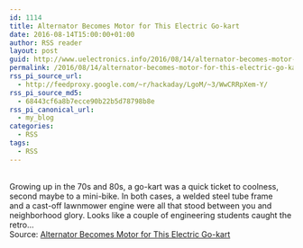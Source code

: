 ```yaml
---
id: 1114
title: Alternator Becomes Motor for This Electric Go-kart
date: 2016-08-14T15:00:00+01:00
author: RSS reader
layout: post
guid: http://www.uelectronics.info/2016/08/14/alternator-becomes-motor-for-this-electric-go-kart/
permalink: /2016/08/14/alternator-becomes-motor-for-this-electric-go-kart/
rss_pi_source_url:
  - http://feedproxy.google.com/~r/hackaday/LgoM/~3/WwCRRpXem-Y/
rss_pi_source_md5:
  - 68443cf6a8b7ecce90b22b5d78798b8e
rss_pi_canonical_url:
  - my_blog
categories:
  - RSS
tags:
  - RSS
---
```

&#013;  
Growing up in the 70s and 80s, a go-kart was a quick ticket to coolness, second maybe to a mini-bike. In both cases, a welded steel tube frame and a cast-off lawnmower engine were all that stood between you and neighborhood glory. Looks like a couple of engineering students caught the retro…&#013;  
Source: <a href="http://feedproxy.google.com/~r/hackaday/LgoM/~3/WwCRRpXem-Y/" target="_blank">Alternator Becomes Motor for This Electric Go-kart</a>